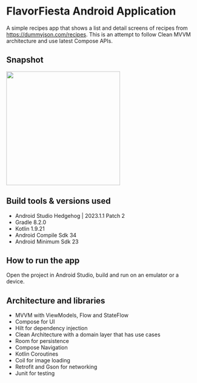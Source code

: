 FlavorFiesta Android Application
====
A simple recipes app that shows a list and detail screens of recipes
from https://dummyjson.com/recipes.
This is an attempt to follow Clean MVVM architecture and use latest Compose APIs.

## Snapshot

<img src="FlavorFiesta_screen_recording.gif" width="300" alt="">

## Build tools & versions used

- Android Studio Hedgehog | 2023.1.1 Patch 2
- Gradle 8.2.0
- Kotlin 1.9.21
- Android Compile Sdk 34
- Android Minimum Sdk 23

## How to run the app

Open the project in Android Studio, build and run on an emulator or a device.

## Architecture and libraries

- MVVM with ViewModels, Flow and StateFlow
- Compose for UI
- Hilt for dependency injection
- Clean Architecture with a domain layer that has use cases
- Room for persistence
- Compose Navigation
- Kotlin Coroutines
- Coil for image loading
- Retrofit and Gson for networking
- Junit for testing